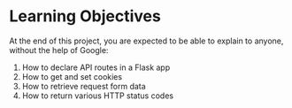 # Learning Objectives
At the end of this project, you are expected to be able to explain to anyone, without the help of Google:

1. How to declare API routes in a Flask app
2. How to get and set cookies
3. How to retrieve request form data
4. How to return various HTTP status codes
